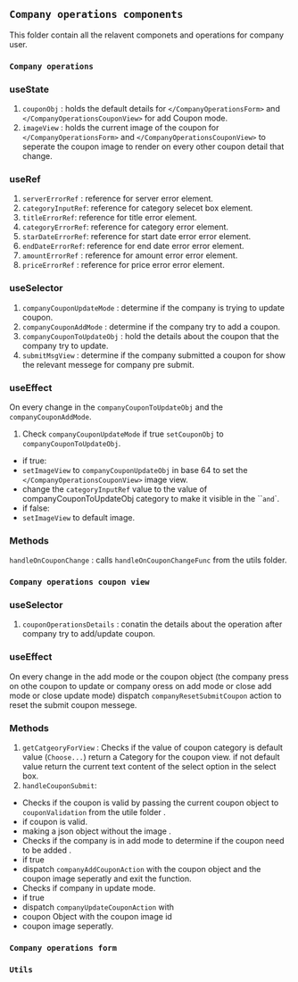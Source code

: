 ## `Company operations components`

This folder contain all the relavent componets and operations for company user.

### `Company operations`

### useState

1. `couponObj` : holds the default details for `</CompanyOperationsForm>` and `</CompanyOperationsCouponView>` for add Coupon mode.
2. `imageView` : holds the current image of the coupon for `</CompanyOperationsForm>` and `</CompanyOperationsCouponView>` to seperate the coupon image to render on every other coupon detail that change.

### useRef

1. `serverErrorRef` : reference for server error element.
2. `categoryInputRef`: reference for category selecet box element.
3. `titleErrorRef`: reference for title error element.
4. `categoryErrorRef`: reference for category error element.
5. `starDateErrorRef`: reference for start date error error element.
6. `endDateErrorRef`: reference for end date error error element.
7. `amountErrorRef` : reference for amount error error element.
8. `priceErrorRef` : reference for price error error element.

### useSelector

1. `companyCouponUpdateMode` : determine if the company is trying to update coupon.
2. `companyCouponAddMode` : determine if the company try to add a coupon.
3. `companyCouponToUpdateObj` : hold the details about the coupon that the company try to update.
4. `submitMsgView` : determine if the company submitted a coupon for show the relevant messege for company pre submit.

### useEffect

On every change in the `companyCouponToUpdateObj`
and the `companyCouponAddMode`.

1. Check `companyCouponUpdateMode` if true `setCouponObj` to `companyCouponToUpdateObj`.

- if true:
- `setImageView` to `companyCouponUpdateObj` in base 64 to set the `</CompanyOperationsCouponView>` image view.
- change the `categoryInputRef` value to the value of companyCouponToUpdateObj category to make it visible in the ``</CompanyOperationsForm>` and `</CompanyOperationsCouponView>`.
- if false:
- `setImageView` to default image.

### Methods

`handleOnCouponChange` : calls `handleOnCouponChangeFunc` from the utils folder.

### `Company operations coupon view`

### useSelector

1. `couponOperationsDetails` : conatin the details about the operation after company try to add/update coupon.

### useEffect

On every change in the add mode or the coupon object
(the company press on othe coupon to update or company oress on add mode or close add mode or close update mode)
dispatch `companyResetSubmitCoupon` action to reset the submit coupon messege.

### Methods

1. `getCatgeoryForView` : Checks if the value of coupon category is default value (`Choose...`) return a Category for the coupon view.
   if not default value return the current text content of the select option in the select box.
2. `handleCouponSubmit`:

- Checks if the coupon is valid by passing the current coupon object to
  `couponValidation` from the utile folder .
- if coupon is valid.
- making a json object without the image .
- Checks if the company is in add mode to determine if the coupon need to be added .
- if true
- dispatch `companyAddCouponAction` with the coupon object and the coupon image seperatly and exit the function.
- Checks if company in update mode.
- if true
- dispatch `companyUpdateCouponAction`
  with
- coupon Object with the coupon image id
- coupon image seperatly.

### `Company operations form `

### `Utils`

